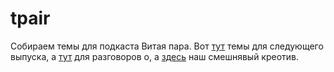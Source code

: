 # tpair
Собираем темы для подкаста Витая пара. Вот [тут](338.md) темы для следующего выпуска, а [тут](talkabout.md) для разговоров о, а [здесь](NightMarket.md) наш смешнявый креотив.

